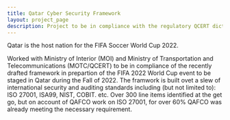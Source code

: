 ```yaml
---
title: Qatar Cyber Security Framework
layout: project_page
description: Project to be in compliance with the regulatory QCERT dictated FIFA 2022 Cyber Security Framework
---
```


Qatar is the host nation for the FIFA Soccer World Cup 2022.

Worked with Ministry of Interior (MOI) and Ministry of Transportation and Telecommunications (MOTC/QCERT) to be in compliance of the recently drafted framework in prepartion of the FIFA 2022 World Cup event to be staged in Qatar during the Fall of 2022. The framwork is built ovet a slew of international security and auditing standards including (but not limited to): ISO 27001, ISA99, NIST, COBIT. etc. Over 300 line items identified at the get go, but on account of QAFCO work on ISO 27001, for over 60% QAFCO was already meeting the necessary requirement.